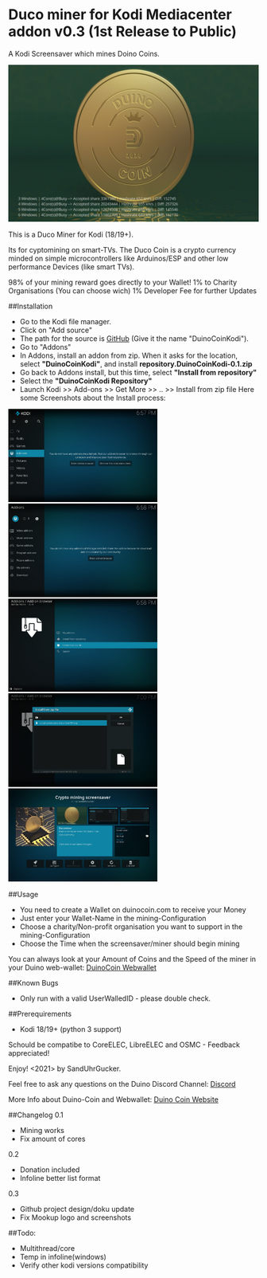 # Duco miner for Kodi Mediacenter addon v0.3 (1st Release to Public)
A Kodi Screensaver which mines Doino Coins.

![Running](https://github.com/SandUhrGucker/duino-coin-kodi/blob/main/Images/Running.jpg?raw=true)

This is a Duco Miner for Kodi (18/19+).

Its for cyptomining on smart-TVs. The Duco Coin is a crypto currency minded on simple microcontrollers like Arduinos/ESP and other low performance Devices (like smart TVs).

98% of your mining reward goes directly to your Wallet!
1% to Charity Organisations (You can choose wich)
1% Developer Fee for further Updates


##Installation
* Go to the Kodi file manager.
* Click on "Add source"
* The path for the source is [GitHub](https://github.com/SandUhrGucker/duino-coin-kodi/) (Give it the name "DuinoCoinKodi").
* Go to "Addons"
* In Addons, install an addon from zip. When it asks for the location, select **"DuinoCoinKodi"**, and install **repository.DuinoCoinKodi-0.1.zip**
* Go back to Addons install, but this time, select **"Install from repository"**
* Select the **"DuinoCoinKodi Repository"**
* Launch Kodi >> Add-ons >> Get More >> .. >> Install from zip file
Here some Screenshots about the Install process:

<img src="https://github.com/SandUhrGucker/duino-coin-kodi/blob/main/Images/Install1.jpg" width="300"><img src="https://github.com/SandUhrGucker/duino-coin-kodi/blob/main/Images/Install2.jpg" width="300">
<img src="https://github.com/SandUhrGucker/duino-coin-kodi/blob/main/Images/Install3.jpg" width="300"><img src="https://github.com/SandUhrGucker/duino-coin-kodi/blob/main/Images/Install4.jpg" width="300">
<img src="https://github.com/SandUhrGucker/duino-coin-kodi/blob/main/Images/Install5.jpg" width="300">

##Usage
* You need to create a Wallet on duinocoin.com to receive your Money
* Just enter your Wallet-Name in the mining-Configuration
* Choose a charity/Non-profit organisation you want to support in the mining-Configuration
* Choose the Time when the screensaver/miner should begin mining

You can always look at your Amount of Coins and the Speed of the miner in your Duino web-wallet: [DuinoCoin Webwallet](https://wallet.duinocoin.com/)

##Known Bugs
* Only run with a valid UserWalledID - please double check.

##Prerequirements
* Kodi 18/19+ (python 3 support)

Schould be compatibe to CoreELEC, LibreELEC and OSMC - Feedback appreciated!

Enjoy!
<2021> by SandUhrGucker.

Feel free to ask any questions on the Duino Discord Channel: [Discord](https://discord.gg/kvBkccy)

More Info about Duino-Coin and Webwallet: [Duino Coin Website](www.duinocoin.com)

##Changelog
0.1 
* Mining works 
* Fix amount of cores

0.2 
* Donation included
* Infoline better list format

0.3
* Github project design/doku update
* Fix Mookup logo and screenshots

##Todo:
* Multithread/core
* Temp in infoline(windows)
* Verify other kodi versions compatibility

